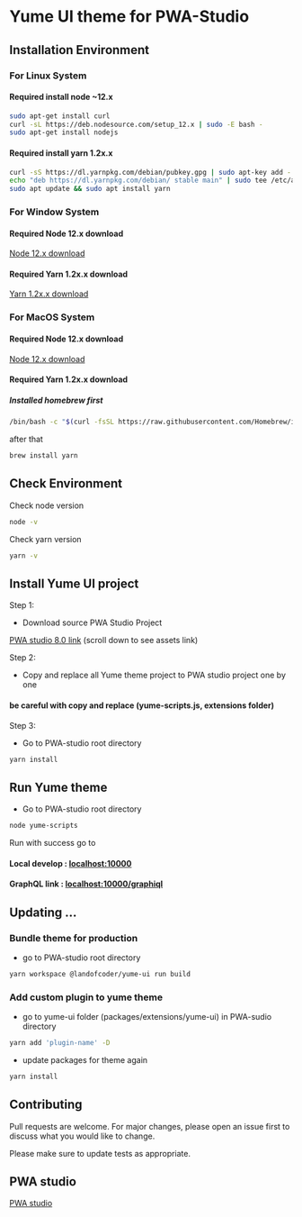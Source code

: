 # Yume UI theme for PWA-Studio

## Installation Environment

### For Linux System

#### Required install node ~12.x

```bash
sudo apt-get install curl
curl -sL https://deb.nodesource.com/setup_12.x | sudo -E bash -
sudo apt-get install nodejs
```


#### Required install yarn 1.2x.x

```bash
curl -sS https://dl.yarnpkg.com/debian/pubkey.gpg | sudo apt-key add -
echo "deb https://dl.yarnpkg.com/debian/ stable main" | sudo tee /etc/apt/sources.list.d/yarn.list
sudo apt update && sudo apt install yarn
```
### For Window System
#### Required Node 12.x download
[Node 12.x download](https://nodejs.org/dist/latest-v12.x/win-x64/node.exe)

#### Required Yarn 1.2x.x download
[Yarn 1.2x.x download](https://classic.yarnpkg.com/latest.msi)

### For MacOS System
#### Required Node 12.x download
[Node 12.x download](https://nodejs.org/dist/latest-v12.x/node-v12.20.0.pkg)

#### Required Yarn 1.2x.x download

##### Installed homebrew first

```bash
/bin/bash -c "$(curl -fsSL https://raw.githubusercontent.com/Homebrew/install/HEAD/install.sh)
```
after that
```bash
brew install yarn
```


## Check Environment

Check node version 
```bash
node -v 
```
Check yarn version 
```bash
yarn -v 
```


## Install Yume UI project

Step 1: 

- Download source PWA Studio Project


[PWA studio 8.0 link](https://github.com/magento/pwa-studio) (scroll down to see assets link)

Step 2: 

- Copy and replace all Yume theme project to PWA studio project one by one

#### be careful with copy and replace (yume-scripts.js, extensions folder)



Step 3:
- Go to PWA-studio root directory
```bash
yarn install
```

## Run Yume theme
- Go to PWA-studio root directory
```bash
node yume-scripts
```

Run with success go to 

#### Local develop : [localhost:10000](http://localhost:10000)

#### GraphQL link : [localhost:10000/graphiql](http://localhost:10000/graphiql)


## Updating ... 

### Bundle theme for production
- go to PWA-studio root directory
```bash
yarn workspace @landofcoder/yume-ui run build
```

### Add custom plugin to yume theme
- go to yume-ui folder (packages/extensions/yume-ui) in PWA-sudio directory
```bash
yarn add 'plugin-name' -D
```
- update packages for theme again
```bash
yarn install
```


## Contributing
Pull requests are welcome. For major changes, please open an issue first to discuss what you would like to change.

Please make sure to update tests as appropriate.

## PWA studio
[PWA studio](https://github.com/magento/pwa-studio/blob/develop/LICENSE.txt)